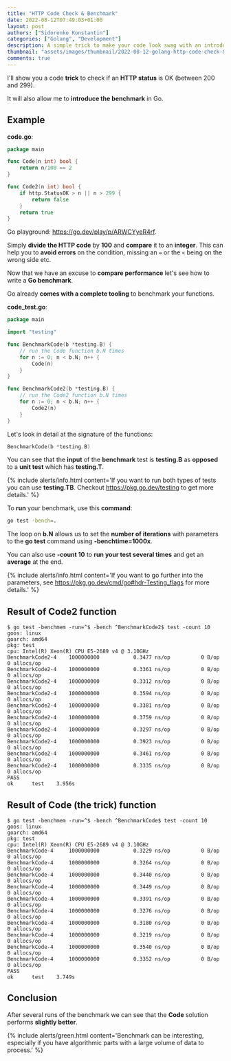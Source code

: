 ```yaml
---
title: "HTTP Code Check & Benchmark"
date: 2022-08-12T07:49:03+01:00
layout: post
authors: ["Sidorenko Konstantin"]
categories: ["Golang", "Development"]
description: A simple trick to make your code look swag with an introduction to benchmark testing.
thumbnail: "assets/images/thumbnail/2022-08-12-golang-http-code-check-&-benchmark.jpg"
comments: true
---
```


I'll show you a code **trick** to check if an **HTTP status** is OK (between 200 and 299).

It will also allow me to **introduce the benchmark** in Go.

## Example

**code.go**:

```go
package main

func Code(n int) bool {
	return n/100 == 2
}

func Code2(n int) bool {
	if http.StatusOK > n || n > 299 {
		return false
	}
	return true
}
```

Go playground: <https://go.dev/play/p/ARWCYyeR4rf>.

Simply **divide the HTTP code** by **100** and **compare** it to an **integer**.
This can help you to **avoid errors** on the condition, missing an `=` or the `<` being on the wrong side etc.

Now that we have an excuse to **compare performance** let's see how to write a **Go benchmark**.

Go already **comes with a complete tooling** to benchmark your functions.

**code_test.go**:

```go
package main

import "testing"

func BenchmarkCode(b *testing.B) {
	// run the Code function b.N times
	for n := 0; n < b.N; n++ {
		Code(n)
	}
}

func BenchmarkCode2(b *testing.B) {
	// run the Code2 function b.N times
	for n := 0; n < b.N; n++ {
		Code2(n)
	}
}
```

Let's look in detail at the signature of the functions:

```go
BenchmarkCode(b *testing.B)
```

You can see that the **input** of the **benchmark** test is **testing.B** as **opposed** to a **unit test** which has **testing.T**.

{% include alerts/info.html content='If you want to run both types of tests you can use <strong>testing.TB</strong>. Checkout <a href="https://pkg.go.dev/testing">https://pkg.go.dev/testing</a> to get more details.' %}

To **run** your benchmark, use this **command**:

```bash
go test -bench=.
```

The loop on **b.N** allows us to set the **number of iterations** with parameters to the **go test** command using **-benchtime=1000x**.

You can also use **-count 10** to **run your test several times** and get an **average** at the end.

{% include alerts/info.html content='If you want to go further into the parameters, see <a href="https://pkg.go.dev/cmd/go#hdr-Testing_flags">https://pkg.go.dev/cmd/go#hdr-Testing_flags</a> for more details.' %}

## Result of Code2 function

```console
$ go test -benchmem -run=^$ -bench ^BenchmarkCode2$ test -count 10
goos: linux
goarch: amd64
pkg: test
cpu: Intel(R) Xeon(R) CPU E5-2689 v4 @ 3.10GHz
BenchmarkCode2-4   	1000000000	         0.3477 ns/op	       0 B/op	       0 allocs/op
BenchmarkCode2-4   	1000000000	         0.3361 ns/op	       0 B/op	       0 allocs/op
BenchmarkCode2-4   	1000000000	         0.3312 ns/op	       0 B/op	       0 allocs/op
BenchmarkCode2-4   	1000000000	         0.3594 ns/op	       0 B/op	       0 allocs/op
BenchmarkCode2-4   	1000000000	         0.3381 ns/op	       0 B/op	       0 allocs/op
BenchmarkCode2-4   	1000000000	         0.3759 ns/op	       0 B/op	       0 allocs/op
BenchmarkCode2-4   	1000000000	         0.3297 ns/op	       0 B/op	       0 allocs/op
BenchmarkCode2-4   	1000000000	         0.3923 ns/op	       0 B/op	       0 allocs/op
BenchmarkCode2-4   	1000000000	         0.3461 ns/op	       0 B/op	       0 allocs/op
BenchmarkCode2-4   	1000000000	         0.3335 ns/op	       0 B/op	       0 allocs/op
PASS
ok  	test	3.956s
```

## Result of Code (the trick) function

```console
$ go test -benchmem -run=^$ -bench ^BenchmarkCode$ test -count 10
goos: linux
goarch: amd64
pkg: test
cpu: Intel(R) Xeon(R) CPU E5-2689 v4 @ 3.10GHz
BenchmarkCode-4   	1000000000	         0.3229 ns/op	       0 B/op	       0 allocs/op
BenchmarkCode-4   	1000000000	         0.3264 ns/op	       0 B/op	       0 allocs/op
BenchmarkCode-4   	1000000000	         0.3440 ns/op	       0 B/op	       0 allocs/op
BenchmarkCode-4   	1000000000	         0.3449 ns/op	       0 B/op	       0 allocs/op
BenchmarkCode-4   	1000000000	         0.3391 ns/op	       0 B/op	       0 allocs/op
BenchmarkCode-4   	1000000000	         0.3276 ns/op	       0 B/op	       0 allocs/op
BenchmarkCode-4   	1000000000	         0.3180 ns/op	       0 B/op	       0 allocs/op
BenchmarkCode-4   	1000000000	         0.3219 ns/op	       0 B/op	       0 allocs/op
BenchmarkCode-4   	1000000000	         0.3540 ns/op	       0 B/op	       0 allocs/op
BenchmarkCode-4   	1000000000	         0.3352 ns/op	       0 B/op	       0 allocs/op
PASS
ok  	test	3.749s
```

## Conclusion

After several runs of the benchmark we can see that the **Code** solution performs **slightly better**.

{% include alerts/green.html content='Benchmark can be interesting, especially if you have algorithmic parts with a large volume of data to process.' %}
